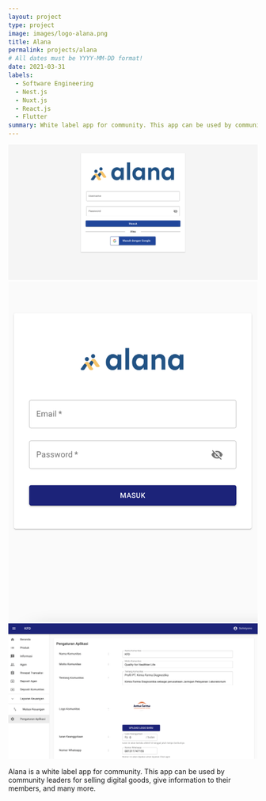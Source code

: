 ```yaml
---
layout: project
type: project
image: images/logo-alana.png
title: Alana
permalink: projects/alana
# All dates must be YYYY-MM-DD format!
date: 2021-03-31
labels:
  - Software Engineering
  - Nest.js
  - Nuxt.js
  - React.js
  - Flutter
summary: White label app for community. This app can be used by community leaders for selling digital goods, give information to their members, and many more.
---
```


<div class="ui small rounded images">
  <img class="ui image" src="../images/alana-1.png">
  <img class="ui image" src="../images/alana-2.png">
  <img class="ui image" src="../images/alana-3.png">
</div>

Alana is a white label app for community. This app can be used by community leaders for selling digital goods, give information to their members, and many more.
